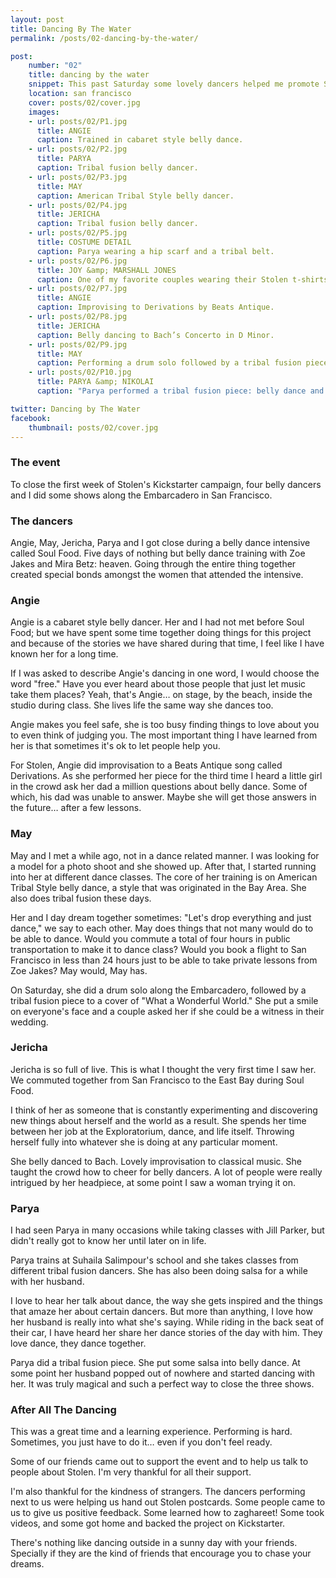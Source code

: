 ```yaml
---
layout: post
title: Dancing By The Water
permalink: /posts/02-dancing-by-the-water/

post:
    number: "02"
    title: dancing by the water
    snippet: This past Saturday some lovely dancers helped me promote Stolen belly dance style. We did a few shows along the Embarcadero.
    location: san francisco
    cover: posts/02/cover.jpg
    images:
    - url: posts/02/P1.jpg
      title: ANGIE
      caption: Trained in cabaret style belly dance.
    - url: posts/02/P2.jpg
      title: PARYA
      caption: Tribal fusion belly dancer.
    - url: posts/02/P3.jpg
      title: MAY
      caption: American Tribal Style belly dancer.
    - url: posts/02/P4.jpg
      title: JERICHA
      caption: Tribal fusion belly dancer.
    - url: posts/02/P5.jpg
      title: COSTUME DETAIL
      caption: Parya wearing a hip scarf and a tribal belt.
    - url: posts/02/P6.jpg
      title: JOY &amp; MARSHALL JONES
      caption: One of my favorite couples wearing their Stolen t-shirts. They came out to support the event and helped us talk to people about the project.
    - url: posts/02/P7.jpg
      title: ANGIE
      caption: Improvising to Derivations by Beats Antique.
    - url: posts/02/P8.jpg
      title: JERICHA
      caption: Belly dancing to Bach’s Concerto in D Minor.
    - url: posts/02/P9.jpg
      title: MAY
      caption: Performing a drum solo followed by a tribal fusion piece.
    - url: posts/02/P10.jpg
      title: PARYA &amp; NIKOLAI
      caption: "Parya performed a tribal fusion piece: belly dance and salsa. Her husband danced a part of it with her."

twitter: Dancing by The Water
facebook:
    thumbnail: posts/02/cover.jpg
---
```


### The event

To close the first week of Stolen's Kickstarter campaign, four belly dancers and I did some shows along the Embarcadero in San Francisco.

### The dancers

Angie, May, Jericha, Parya and I got close during a belly dance intensive called Soul Food. Five days of nothing but belly dance training with Zoe Jakes and Mira Betz: heaven. Going through the entire thing together created special bonds amongst the women that attended the intensive.

### Angie

Angie is a cabaret style belly dancer. Her and I had not met before Soul Food; but we have spent some time together doing things for this project and because of the stories we have shared during that time, I feel like I have known her for a long time. 

If I was asked to describe Angie's dancing in one word, I would choose the word "free." Have you ever heard about those people that just let music take them places? Yeah, that's Angie… on stage, by the beach, inside the studio during class. She lives life the same way she dances too. 

Angie makes you feel safe, she is too busy finding things to love about you to even think of judging you. The most important thing I have learned from her is that sometimes it's ok to let people help you. 

For Stolen, Angie did improvisation to a Beats Antique song called Derivations. As she performed her piece for the third time I heard a little girl in the crowd ask her dad a million questions about belly dance. Some of which, his dad was unable to answer. Maybe she will get those answers in the future… after a few lessons. 

### May

May and I met a while ago, not in a dance related manner. I was looking for a model for a photo shoot and she showed up. After that, I started running into her at different dance classes. The core of her training is on American Tribal Style belly dance, a style that was originated in the Bay Area. She also does tribal fusion these days.

Her and I day dream together sometimes: "Let's drop everything and just dance," we say to each other. May does things that not many would do to be able to dance. Would you commute a total of four hours in public transportation to make it to dance class? Would you book a flight to San Francisco in less than 24 hours just to be able to take private lessons from Zoe Jakes? May would, May has. 

On Saturday, she did a drum solo along the Embarcadero, followed by a tribal fusion piece to a cover of "What a Wonderful World." She put a smile on everyone's face and a couple asked her if she could be a witness in their wedding. 

### Jericha

Jericha is so full of live. This is what I thought the very first time I saw her. We commuted together from San Francisco to the East Bay during Soul Food. 

I think of her as someone that is constantly experimenting and discovering new things about herself and the world as a result. She spends her time between her job at the Exploratorium, dance, and life itself. Throwing herself fully into whatever she is doing at any particular moment. 

She belly danced to Bach. Lovely improvisation to classical music. She taught the crowd how to cheer for belly dancers. A lot of people were really intrigued by her headpiece, at some point I saw a woman trying it on. 

### Parya

I had seen Parya in many occasions while taking classes with Jill Parker, but didn't really got to know her until later on in life. 

Parya trains at Suhaila Salimpour's school and she takes classes from different tribal fusion dancers. She has also been doing salsa for a while with her husband.

I love to hear her talk about dance, the way she gets inspired and the things that amaze her about certain dancers. But more than anything, I love how her husband is really into what she's saying. While riding in the back seat of their car, I have heard her share her dance stories of the day with him. They love dance, they dance together.

Parya did a tribal fusion piece. She put some salsa into belly dance. At some point her husband popped out of nowhere and started dancing with her. It was truly magical and such a perfect way to close the three shows.

### After All The Dancing

This was a great time and a learning experience. Performing is hard. Sometimes, you just have to do it… even if you don't feel ready. 

Some of our friends came out to support the event and to help us talk to people about Stolen. I'm very thankful for all their support.

I'm also thankful for the kindness of strangers. The dancers performing next to us were helping us hand out Stolen postcards. Some people came to us to give us positive feedback. Some learned how to zaghareet! Some took videos, and some got home and backed the project on Kickstarter. 

There's nothing like dancing outside in a sunny day with your friends. Specially if they are the kind of friends that encourage you to chase your dreams. 
